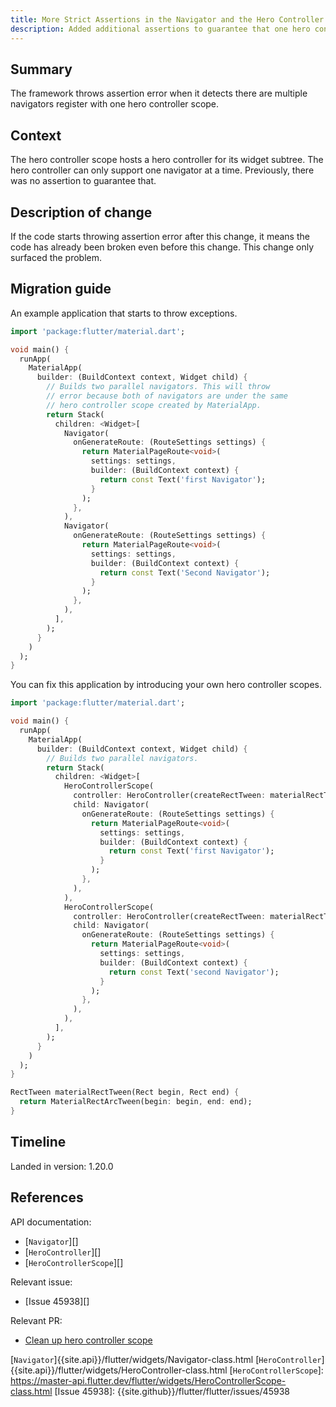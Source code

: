 ```yaml
---
title: More Strict Assertions in the Navigator and the Hero Controller Scope
description: Added additional assertions to guarantee that one hero controller scope can only subscribe to one navigator at a time.
---
```


## Summary

The framework throws assertion error when it detects there are
multiple navigators register with one hero controller scope.

## Context

The hero controller scope hosts a hero controller for its widget
subtree. The hero controller can only support one navigator at
a time. Previously, there was no assertion to guarantee that.

## Description of change

If the code starts throwing assertion error after this change,
it means the code has already been broken even before this change.
This change only surfaced the problem.


## Migration guide

An example application that starts to throw exceptions.

```dart
import 'package:flutter/material.dart';

void main() {
  runApp(
    MaterialApp(
      builder: (BuildContext context, Widget child) {
        // Builds two parallel navigators. This will throw
        // error because both of navigators are under the same
        // hero controller scope created by MaterialApp.
        return Stack(
          children: <Widget>[
            Navigator(
              onGenerateRoute: (RouteSettings settings) {
                return MaterialPageRoute<void>(
                  settings: settings,
                  builder: (BuildContext context) {
                    return const Text('first Navigator');
                  }
                );
              },
            ),
            Navigator(
              onGenerateRoute: (RouteSettings settings) {
                return MaterialPageRoute<void>(
                  settings: settings,
                  builder: (BuildContext context) {
                    return const Text('Second Navigator');
                  }
                );
              },
            ),
          ],
        );
      }
    )
  );
}
```

You can fix this application by introducing your own hero controller scopes.

```dart
import 'package:flutter/material.dart';

void main() {
  runApp(
    MaterialApp(
      builder: (BuildContext context, Widget child) {
        // Builds two parallel navigators.
        return Stack(
          children: <Widget>[
            HeroControllerScope(
              controller: HeroController(createRectTween: materialRectTween),
              child: Navigator(
                onGenerateRoute: (RouteSettings settings) {
                  return MaterialPageRoute<void>(
                    settings: settings,
                    builder: (BuildContext context) {
                      return const Text('first Navigator');
                    }
                  );
                },
              ),
            ),
            HeroControllerScope(
              controller: HeroController(createRectTween: materialRectTween),
              child: Navigator(
                onGenerateRoute: (RouteSettings settings) {
                  return MaterialPageRoute<void>(
                    settings: settings,
                    builder: (BuildContext context) {
                      return const Text('second Navigator');
                    }
                  );
                },
              ),
            ),
          ],
        );
      }
    )
  );
}

RectTween materialRectTween(Rect begin, Rect end) {
  return MaterialRectArcTween(begin: begin, end: end);
}
```

## Timeline

Landed in version: 1.20.0

## References

API documentation:
* [`Navigator`][]
* [`HeroController`][]
* [`HeroControllerScope`][]

Relevant issue:
* [Issue 45938][]

Relevant PR:
* [Clean up hero controller scope][]

[Clean up hero controller scope]: {{site.github}}/flutter/flutter/pull/60655
[`Navigator`]{{site.api}}/flutter/widgets/Navigator-class.html
[`HeroController`]{{site.api}}/flutter/widgets/HeroController-class.html
[`HeroControllerScope`]: https://master-api.flutter.dev/flutter/widgets/HeroControllerScope-class.html
[Issue 45938]: {{site.github}}/flutter/flutter/issues/45938
